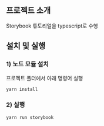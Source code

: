 ## 프로젝트 소개

Storybook 튜토리얼을 typescript로 수행

## 설치 및 실행

### 1) 노드 모듈 설치

프로젝트 폴더에서 아래 명령어 실행

```
yarn install
```

### 2) 실행

```
yarn run storybook
```
